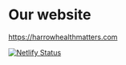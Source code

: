 # Our website

https://harrowhealthmatters.com

[![Netlify Status](https://api.netlify.com/api/v1/badges/1d75de1b-3800-4009-b576-8d68f46d68f9/deploy-status)](https://app.netlify.com/sites/harrowhealthmatters/deploys)
